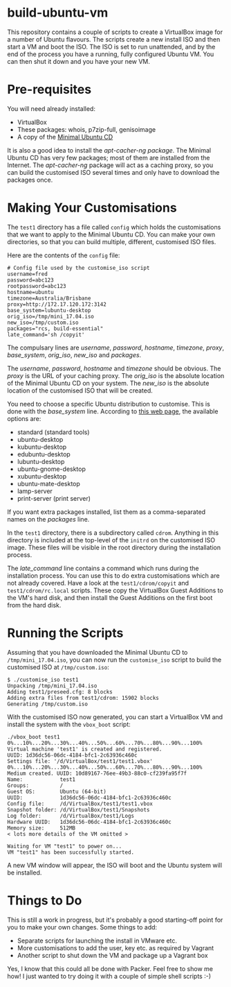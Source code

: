 # build-ubuntu-vm

This repository contains a couple of scripts to create a VirtualBox image
for a number of Ubuntu flavours. The scripts create a new install ISO
and then start a VM and boot the ISO. The ISO is set to run unattended,
and by the end of the process you have a running, fully configured Ubuntu
VM. You can then shut it down and you have your new VM.

# Pre-requisites

You will need already installed:

* VirtualBox
* These packages: whois, p7zip-full, genisoimage
* A copy of the [Minimal Ubuntu CD](https://help.ubuntu.com/community/Installation/MinimalCD)

It is also a good idea to install the *apt-cacher-ng package*. The Minimal
Ubuntu CD has very few packages; most of them are installed from the Internet.
The *apt-cacher-ng* package will act as a caching proxy, so you can build the
customised ISO several times and only have to download the packages once.

# Making Your Customisations

The `test1` directory has a file called `config` which holds the customisations
that we want to apply to the Minimal Ubuntu CD. You can make your own
directories, so that you can build multiple, different, customised ISO files.

Here are the contents of the `config` file:

```
# Config file used by the customise_iso script
username=fred
password=abc123
rootpassword=abc123
hostname=ubuntu
timezone=Australia/Brisbane
proxy=http://172.17.120.172:3142
base_system=lubuntu-desktop
orig_iso=/tmp/mini_17.04.iso
new_iso=/tmp/custom.iso
packages="rcs, build-essential"
late_command='sh /copyit'
```

The compulsary lines are *username*, *password*, *hostname*, *timezone*,
*proxy*, *base_system*, *orig_iso*, *new_iso* and *packages*.

The *username*, *password*, *hostname* and *timezone* should be obvious. The
*proxy* is the URL of your caching proxy. The *orig_iso* is the absolute
location of the Minimal Ubuntu CD on your system. The *new_iso* is the
absolute location of the customised ISO that will be created.

You need to choose a specific Ubuntu distribution to customise. This is
done with the *base_system* line. According to
[this web page](https://help.ubuntu.com/16.04/installation-guide/amd64/apbs04.html#preseed-pkgsel),
the available options are:
*    standard (standard tools)
*    ubuntu-desktop
*    kubuntu-desktop
*    edubuntu-desktop
*    lubuntu-desktop
*    ubuntu-gnome-desktop
*    xubuntu-desktop
*    ubuntu-mate-desktop
*    lamp-server
*    print-server (print server)

If you want extra packages installed, list them as a comma-separated
names on the *packages* line.

In the `test1` directory, there is a subdirectory called `cdrom`. Anything
in this directory is included at the top-level of the `initrd` on the
customised ISO image. These files will be visible in the root directory
during the installation process.

The *late_command* line contains a command which runs during the installation
process. You can use this to do extra customisations which are not already
covered. Have a look at the `test1/cdrom/copyit` and `test1/cdrom/rc.local`
scripts. These copy the VirtualBox Guest Additions to the VM's hard disk,
and then install the Guest Additions on the first boot from the hard disk.

# Running the Scripts

Assuming that you have downloaded the Minimal Ubuntu CD to
`/tmp/mini_17.04.iso`, you can now run the `customise_iso` script
to build the customised ISO at `/tmp/custom.iso`:

```
$ ./customise_iso test1
Unpacking /tmp/mini_17.04.iso
Adding test1/preseed.cfg: 8 blocks
Adding extra files from test1/cdrom: 15902 blocks
Generating /tmp/custom.iso
```

With the customised ISO now generated, you can start a VirtualBox VM and
install the system with the `vbox_boot` script:

```
./vbox_boot test1
0%...10%...20%...30%...40%...50%...60%...70%...80%...90%...100%
Virtual machine 'test1' is created and registered.
UUID: 1d36dc56-06dc-4184-bfc1-2c63936c460c
Settings file: '/d/VirtualBox/test1/test1.vbox'
0%...10%...20%...30%...40%...50%...60%...70%...80%...90%...100%
Medium created. UUID: 10d89167-76ee-49b3-88c0-cf239fa95f7f
Name:            test1
Groups:          /
Guest OS:        Ubuntu (64-bit)
UUID:            1d36dc56-06dc-4184-bfc1-2c63936c460c
Config file:     /d/VirtualBox/test1/test1.vbox
Snapshot folder: /d/VirtualBox/test1/Snapshots
Log folder:      /d/VirtualBox/test1/Logs
Hardware UUID:   1d36dc56-06dc-4184-bfc1-2c63936c460c
Memory size:     512MB
< lots more details of the VM omitted >

Waiting for VM "test1" to power on...
VM "test1" has been successfully started.
```

A new VM window will appear, the ISO will boot and the Ubuntu system
will be installed.

# Things to Do

This is still a work in progress, but it's probably a good starting-off
point for you to make your own changes. Some things to add:

* Separate scripts for launching the install in VMware etc.
* More customisations to add the user, key etc. as required by Vagrant
* Another script to shut down the VM and package up a Vagrant box

Yes, I know that this could all be done with Packer. Feel free to show me
how! I just wanted to try doing it with a couple of simple shell scripts :-)
